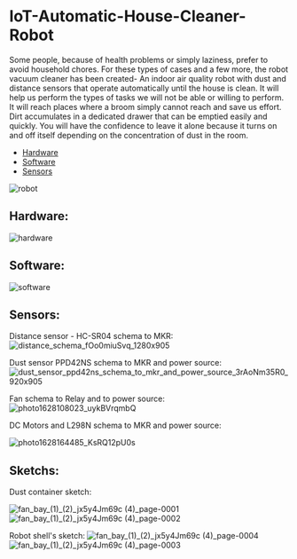 # IoT-Automatic-House-Cleaner-Robot

Some people, because of health problems or simply laziness, prefer to avoid household chores. For these types of cases and a few more, the robot vacuum cleaner has been created- An indoor air quality robot with dust and distance sensors that operate automatically until the house is clean. It will help us perform the types of tasks we will not be able or willing to perform. It will reach places where a broom simply cannot reach and save us effort. Dirt accumulates in a dedicated drawer that can be emptied easily and quickly. You will have the confidence to leave it alone because it turns on and off itself depending on the concentration of dust in the room.

* [Hardware](#hard1)
* [Software](#soft1)
* [Sensors](#Sensors)


![robot](https://user-images.githubusercontent.com/87942064/147487383-343433e2-9b0b-4196-b9b3-9ff2cf7d1901.jpg)

## Hardware:
![hardware](https://user-images.githubusercontent.com/87942064/147493178-4b8512d9-5378-4734-b93e-f688820b3d73.png)

## Software:
![software](https://user-images.githubusercontent.com/87942064/147493540-ab7e384b-ead6-4ef1-a387-0f0954dac577.png)



## Sensors:

Distance sensor - HC-SR04 schema to MKR:
![distance_schema_fOo0miuSvq_1280x905](https://user-images.githubusercontent.com/87942064/147411320-12d37294-c951-496b-af34-3adfb5424bec.jpeg)


Dust sensor PPD42NS schema to MKR and power source:
![dust_sensor_ppd42ns_schema_to_mkr_and_power_source_3rAoNm35R0_920x905](https://user-images.githubusercontent.com/87942064/147411328-26e126e9-224e-495e-9fdc-95f8b8d08dc5.jpeg)


Fan schema to Relay and to power source:
![photo1628108023_uykBVrqmbQ](https://user-images.githubusercontent.com/87942064/147409031-317ed3df-aaf7-4d45-af1b-22651527c4cb.jpeg)


DC Motors and L298N schema to MKR and power source:

![photo1628164485_KsRQ12pU0s](https://user-images.githubusercontent.com/87942064/147409032-2d287bf0-02e7-4bd2-b667-b232c732c7cf.jpeg)


## Sketchs:

Dust container sketch:

![fan_bay_(1)_(2)_jx5y4Jm69c (4)_page-0001](https://user-images.githubusercontent.com/87942064/147409033-bffbe630-53a2-4947-9274-a84fbe965063.jpg)
![fan_bay_(1)_(2)_jx5y4Jm69c (4)_page-0002](https://user-images.githubusercontent.com/87942064/147409034-880b1959-8942-403d-abf9-1ed527ec0732.jpg)



Robot shell's sketch: 
![fan_bay_(1)_(2)_jx5y4Jm69c (4)_page-0004](https://user-images.githubusercontent.com/87942064/147409029-fa12563b-0cd4-4ef1-b0fe-e0653de86a23.jpg)
![fan_bay_(1)_(2)_jx5y4Jm69c (4)_page-0003](https://user-images.githubusercontent.com/87942064/147409036-5780bcf7-d408-4d9c-9b07-65aabb4d8f9b.jpg)
